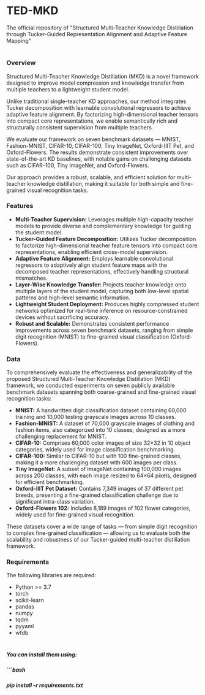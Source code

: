 # TED-MKD

The official repository of "Structured Multi-Teacher Knowledge Distillation through Tucker-Guided Representation Alignment and Adaptive Feature Mapping"

# 

### Overview

Structured Multi-Teacher Knowledge Distillation (MKD) is a novel framework designed to improve model compression and knowledge transfer from multiple teachers to a lightweight student model.



Unlike traditional single-teacher KD approaches, our method integrates Tucker decomposition with learnable convolutional regressors to achieve adaptive feature alignment. By factorizing high-dimensional teacher tensors into compact core representations, we enable semantically rich and structurally consistent supervision from multiple teachers.



We evaluate our framework on seven benchmark datasets — MNIST, Fashion-MNIST, CIFAR-10, CIFAR-100, Tiny ImageNet, Oxford-IIIT Pet, and Oxford-Flowers. The results demonstrate consistent improvements over state-of-the-art KD baselines, with notable gains on challenging datasets such as CIFAR-100, Tiny ImageNet, and Oxford-Flowers.



Our approach provides a robust, scalable, and efficient solution for multi-teacher knowledge distillation, making it suitable for both simple and fine-grained visual recognition tasks.



### Features

* **Multi-Teacher Supervision:** Leverages multiple high-capacity teacher models to provide diverse and complementary knowledge for guiding the student model.
* **Tucker-Guided Feature Decomposition:** Utilizes Tucker decomposition to factorize high-dimensional teacher feature tensors into compact core representations, enabling efficient cross-model supervision.
* **Adaptive Feature Alignment:** Employs learnable convolutional regressors to adaptively align student feature maps with the decomposed teacher representations, effectively handling structural mismatches.
* **Layer-Wise Knowledge Transfer:** Projects teacher knowledge onto multiple layers of the student model, capturing both low-level spatial patterns and high-level semantic information.
* **Lightweight Student Deployment:** Produces highly compressed student networks optimized for real-time inference on resource-constrained devices without sacrificing accuracy.
* **Robust and Scalable:** Demonstrates consistent performance improvements across seven benchmark datasets, ranging from simple digit recognition (MNIST) to fine-grained visual classification (Oxford-Flowers).



### Data

To comprehensively evaluate the effectiveness and generalizability of the proposed Structured Multi-Teacher Knowledge Distillation (MKD) framework, we conducted experiments on seven publicly available benchmark datasets spanning both coarse-grained and fine-grained visual recognition tasks:



* **MNIST:** A handwritten digit classification dataset containing 60,000 training and 10,000 testing grayscale images across 10 classes.
* **Fashion-MNIST:** A dataset of 70,000 grayscale images of clothing and fashion items, also categorized into 10 classes, designed as a more challenging replacement for MNIST.
* **CIFAR-10:** Comprises 60,000 color images of size 32×32 in 10 object categories, widely used for image classification benchmarking.
* **CIFAR-100:** Similar to CIFAR-10 but with 100 fine-grained classes, making it a more challenging dataset with 600 images per class.
* **Tiny ImageNet:** A subset of ImageNet containing 100,000 images across 200 classes, with each image resized to 64×64 pixels, designed for efficient benchmarking.
* **Oxford-IIIT Pet Dataset:** Contains 7,349 images of 37 different pet breeds, presenting a fine-grained classification challenge due to significant intra-class variation.
* **Oxford-Flowers 102:** Includes 8,189 images of 102 flower categories, widely used for fine-grained visual recognition.



These datasets cover a wide range of tasks — from simple digit recognition to complex fine-grained classification — allowing us to evaluate both the scalability and robustness of our Tucker-guided multi-teacher distillation framework.



### Requirements

The following libraries are required:

* Python >= 3.7
* torch
* scikit-learn
* pandas
* numpy
* tqdm
* pyyaml
* wfdb

# 

##### You can install them using:

##### ```bash

##### pip install -r requirements.txt

